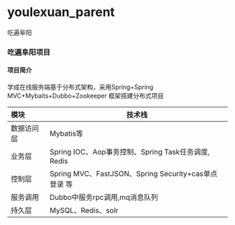 # youlexuan_parent
吃遍阜阳
### 吃遍阜阳项目

#### 项目简介

学成在线服务端基于分布式架构，采用Spring+Spring MVC+Mybaits+Dubbo+Zookeeper 框架搭建分布式项目

| 模块       | **技术栈**                                                   |
| :--------- | ------------------------------------------------------------ |
| 数据访问层 | Mybatis等             |
| 业务层     | Spring IOC、Aop事务控制、Spring Task任务调度, Redis |
| 控制层     | Spring MVC、FastJSON、Spring Security+cas单点登录 等 |
| 服务调用   | Dubbo中服务rpc调用,mq消息队列                 |
| 持久层     | MySQL、Redis、solr                       |
